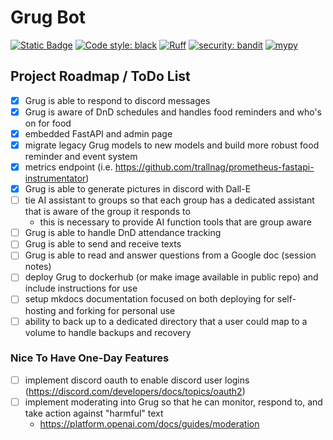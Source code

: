 # Grug Bot

[![Static Badge](https://img.shields.io/badge/Github-Public%20Repo-blue?logo=github&link=https%3A%2F%2Fgithub.com%2FFoehammer82%2FGrug)](https://github.com/Foehammer82/Grug)
[![Code style: black](https://img.shields.io/badge/code%20style-black-000000.svg)](https://github.com/psf/black)
[![Ruff](https://img.shields.io/endpoint?url=https://raw.githubusercontent.com/astral-sh/ruff/main/assets/badge/v2.json)](https://github.com/astral-sh/ruff)
[![security: bandit](https://img.shields.io/badge/security-bandit-yellow.svg)](https://github.com/PyCQA/bandit)
[![mypy](https://img.shields.io/badge/mypy-checked-blue)](https://github.com/python/mypy)

## Project Roadmap / ToDo List

- [x] Grug is able to respond to discord messages
- [x] Grug is aware of DnD schedules and handles food reminders and who's on for food
- [x] embedded FastAPI and admin page
- [x] migrate legacy Grug models to new models and build more robust food reminder and event system
- [x] metrics endpoint (i.e. https://github.com/trallnag/prometheus-fastapi-instrumentator)
- [x] Grug is able to generate pictures in discord with Dall-E
- [ ] tie AI assistant to groups so that each group has a dedicated assistant that is aware of the group it responds to
    - this is necessary to provide AI function tools that are group aware
- [ ] Grug is able to handle DnD attendance tracking
- [ ] Grug is able to send and receive texts
- [ ] Grug is able to read and answer questions from a Google doc (session notes)
- [ ] deploy Grug to dockerhub (or make image available in public repo) and include instructions for use
- [ ] setup mkdocs documentation focused on both deploying for self-hosting and forking for personal use
- [ ] ability to back up to a dedicated directory that a user could map to a volume to handle backups and recovery

### Nice To Have One-Day Features

- [ ] implement discord oauth to enable discord user logins (https://discord.com/developers/docs/topics/oauth2)
- [ ] implement moderating into Grug so that he can monitor, respond to, and take action against "harmful" text
    - https://platform.openai.com/docs/guides/moderation

